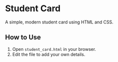 # Student Card

A simple, modern student card using HTML and CSS.

## How to Use

1. Open `student_card.html` in your browser.
2. Edit the file to add your own details.

